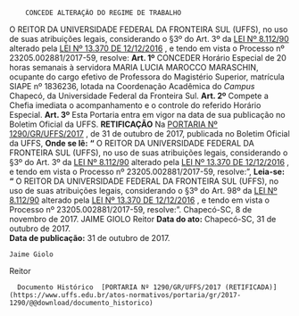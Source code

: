         CONCEDE ALTERAÇÃO DO REGIME DE TRABALHO  

 O REITOR DA UNIVERSIDADE FEDERAL DA FRONTEIRA SUL (UFFS), no uso de suas atribuições legais, considerando o §3º do Art. 3º da [LEI Nº 8.112/90](http://www.planalto.gov.br/ccivil_03/leis/l8112cons.htm)  alterado pela [LEI Nº 13.370 DE 12/12/2016](http://www.planalto.gov.br/ccivil_03/_ato2015-2018/2016/lei/L13370.htm)  , e tendo em vista o Processo nº 23205.002881/2017-59, resolve:   **Art. 1º** CONCEDER Horário Especial de 20 horas semanais à servidora MARIA LUCIA MAROCCO MARASCHIN, ocupante do cargo efetivo de Professora do Magistério Superior, matrícula SIAPE nº 1836236, lotada na Coordenação Acadêmica do *Campus* Chapecó, da Universidade Federal da Fronteira Sul.   **Art. 2º** Compete a Chefia imediata o acompanhamento e o controle do referido Horário Especial.   **Art. 3º** Esta Portaria entra em vigor na data de sua publicação no Boletim Oficial da UFFS.   **RETIFICAÇÃO**    Na [PORTARIA Nº 1290/GR/UFFS/2017](https://www.uffs.edu.br/atos-normativos/portaria/gr/2017-1290)  , de 31 de outubro de 2017, publicada no Boletim Oficial da UFFS,   **Onde se lê:**  **“** O REITOR DA UNIVERSIDADE FEDERAL DA FRONTEIRA SUL (UFFS), no uso de suas atribuições legais, considerando o §3º do Art. 3º da [LEI Nº 8.112/90](http://www.planalto.gov.br/ccivil_03/leis/l8112cons.htm)  alterado pela [LEI Nº 13.370 DE 12/12/2016](http://www.planalto.gov.br/ccivil_03/_ato2015-2018/2016/lei/L13370.htm)  , e tendo em vista o Processo nº 23205.002881/2017-59, resolve:”,   **Leia-se:**  **“** O REITOR DA UNIVERSIDADE FEDERAL DA FRONTEIRA SUL (UFFS), no uso de suas atribuições legais, considerando o §3º do Art. 98º da [LEI Nº 8.112/90](http://www.planalto.gov.br/ccivil_03/leis/l8112cons.htm)  alterado pela [LEI Nº 13.370 DE 12/12/2016](http://www.planalto.gov.br/ccivil_03/_ato2015-2018/2016/lei/L13370.htm)  , e tendo em vista o Processo nº 23205.002881/2017-59, resolve:”.   Chapecó-SC, 8 de novembro de 2017.   JAIME GIOLO Reitor    **Data do ato:** Chapecó-SC, 31 de outubro de 2017.   
 **Data de publicação:**  31 de outubro de 2017. 

    Jaime Giolo   
 Reitor 

      Documento Histórico  [PORTARIA Nº 1290/GR/UFFS/2017 (RETIFICADA)](https://www.uffs.edu.br/atos-normativos/portaria/gr/2017-1290/@@download/documento_historico)     
      